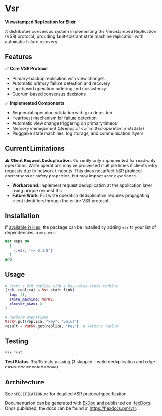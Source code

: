 # Vsr

**Viewstamped Replication for Elixir**

A distributed consensus system implementing the Viewstamped Replication (VSR) protocol, providing fault-tolerant state machine replication with automatic failure recovery.

## Features

✅ **Core VSR Protocol**
- Primary-backup replication with view changes
- Automatic primary failure detection and recovery
- Log-based operation ordering and consistency
- Quorum-based consensus decisions

✅ **Implemented Components**
- Sequential operation validation with gap detection
- Heartbeat mechanism for failure detection
- Automatic view change triggering on primary timeout
- Memory management (cleanup of committed operation metadata)
- Pluggable state machines, log storage, and communication layers

## Current Limitations

⚠️ **Client Request Deduplication**: Currently only implemented for read-only operations. Write operations may be processed multiple times if clients retry requests due to network timeouts. This does not affect VSR protocol correctness or safety properties, but may impact user experience.

- **Workaround**: Implement request deduplication at the application layer using unique request IDs
- **Future Work**: Full write operation deduplication requires propagating client identifiers through the entire VSR protocol

## Installation

If [available in Hex](https://hex.pm/docs/publish), the package can be installed
by adding `vsr` to your list of dependencies in `mix.exs`:

```elixir
def deps do
  [
    {:vsr, "~> 0.1.0"}
  ]
end
```

## Usage

```elixir
# Start a VSR replica with a key-value state machine
{:ok, replica} = Vsr.start_link(
  log: [],
  state_machine: VsrKv,
  cluster_size: 3
)

# Perform operations
VsrKv.put(replica, "key", "value")
result = VsrKv.get(replica, "key")  # Returns "value"
```

## Testing

```bash
mix test
```

**Test Status**: 35/35 tests passing (3 skipped - write deduplication and edge cases documented above)

## Architecture

See `SPECIFICATION.md` for detailed VSR protocol specification.

Documentation can be generated with [ExDoc](https://github.com/elixir-lang/ex_doc)
and published on [HexDocs](https://hexdocs.pm). Once published, the docs can
be found at <https://hexdocs.pm/vsr>.

